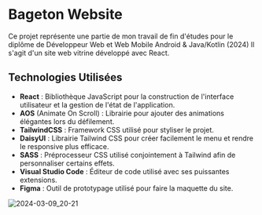 # Bageton Website

Ce projet représente une partie de mon travail de fin d'études pour le diplôme de Développeur Web et Web Mobile Android & Java/Kotlin (2024)
Il s'agit d'un site web vitrine développé avec React.

## Technologies Utilisées

- **React** : Bibliothèque JavaScript pour la construction de l'interface utilisateur et la gestion de l'état de l'application.
- **AOS** (Animate On Scroll) : Librairie pour ajouter des animations élégantes lors du défilement.
- **TailwindCSS** : Framework CSS utilisé pour styliser le projet.
- **DaisyUI** : Librairie Tailwind CSS pour créer facilement le menu et rendre le responsive plus efficace.
- **SASS** : Préprocesseur CSS utilisé conjointement à Tailwind afin de personnaliser certains effets.
- **Visual Studio Code** : Éditeur de code utilisé avec ses puissantes extensions.
- **Figma** : Outil de prototypage utilisé pour faire la maquette du site.


![2024-03-09_20-21](https://github.com/CedricSanchezGithub/bagueton_website/assets/129597649/9d868d5e-936a-4f41-b78f-8214ec9f6b9a)

